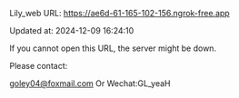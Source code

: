 Lily_web URL: https://ae6d-61-165-102-156.ngrok-free.app

Updated at: 2024-12-09 16:24:10

If you cannot open this URL, the server might be down.

Please contact: 

goley04@foxmail.com Or Wechat:GL_yeaH